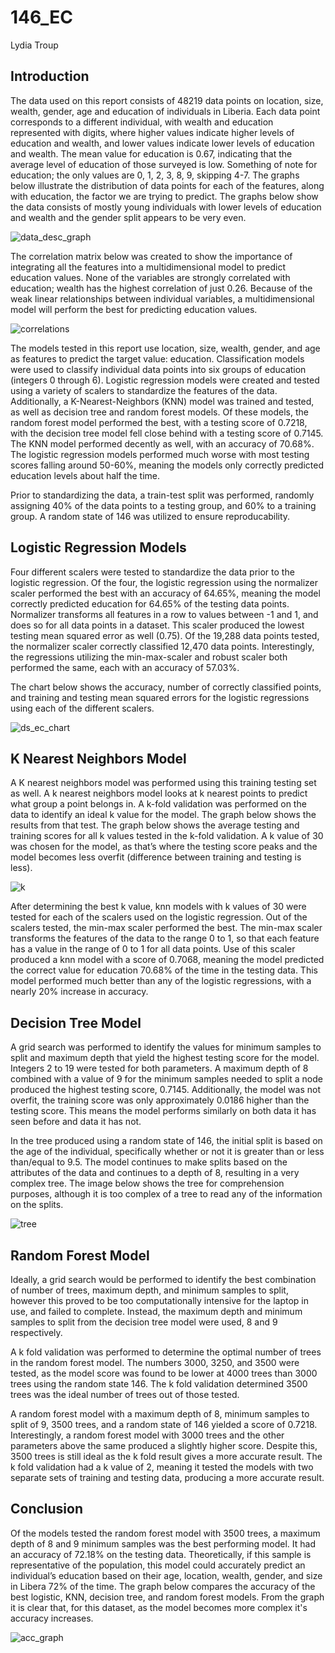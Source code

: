 # 146_EC
Lydia Troup

## Introduction
  The data used on this report consists of 48219 data points on location, size, wealth, gender, age and education of individuals in Liberia. Each data point corresponds to a different individual, with wealth and education represented with digits, where higher values indicate higher levels of education and wealth, and lower values indicate lower levels of education and wealth. The mean value for education is 0.67, indicating that the average level of education of those surveyed is low. Something of note for education; the only values are 0, 1, 2, 3, 8, 9, skipping 4-7. The graphs below illustrate the distribution of data points for each of the features, along with education, the factor we are trying to predict. The graphs below show the data consists of mostly young individuals with lower levels of education and wealth and the gender split appears to be very even. 

![data_desc_graph](data_desc_graph.png)
  
  The correlation matrix below was created to show the importance of integrating all the features into a multidimensional model to predict education values. None of the variables are strongly correlated with education; wealth has the highest correlation of just 0.26. Because of the weak linear relationships between individual variables, a multidimensional model will perform the best for predicting education values. 

![correlations](correlations.png)

  The models tested in this report use location, size, wealth, gender, and age as features to predict the target value: education. Classification models were used to classify individual data points into six groups of education (integers 0 through 6). Logistic regression models were created and tested using a variety of scalers to standardize the features of the data. Additionally, a K-Nearest-Neighbors (KNN) model was trained and tested, as well as decision tree and random forest models. Of these models, the random forest model performed the best, with a testing score of 0.7218, with the decision tree model fell close behind with a testing score of 0.7145. The KNN model performed decently as well, with an accuracy of 70.68%. The logistic regression models performed much worse with most testing scores falling around 50-60%, meaning the models only correctly predicted education levels about half the time.

  Prior to standardizing the data, a train-test split was performed, randomly assigning 40% of the data points to a testing group, and 60% to a training group. A random state of 146 was utilized to ensure reproducability. 


## Logistic Regression Models
  Four different scalers were tested to standardize the data prior to the logistic regression. Of the four, the logistic regression using the normalizer scaler performed the best with an accuracy of 64.65%, meaning the model correctly predicted education for 64.65% of the testing data points. Normalizer transforms all features in a row to values between -1 and 1, and does so for all data points in a dataset. This scaler produced the lowest testing mean squared error as well (0.75). Of the 19,288 data points tested, the normalizer scaler correctly classified 12,470 data points. Interestingly, the regressions utilizing the min-max-scaler and robust scaler both performed the same, each with an accuracy of 57.03%.

  The chart below shows the accuracy, number of correctly classified points, and training and testing mean squared errors for the logistic regressions using each of the different scalers.

![ds_ec_chart](ds_ec_chart.jpg)


## K Nearest Neighbors Model
A K nearest neighbors model was performed using this training testing set as well. A k nearest neighbors model looks at k nearest points to predict what group a point belongs in. A k-fold validation was performed on the data to identify an ideal k value for the model. The graph below shows the results from that test. The graph below shows the average testing and training scores for all k values tested in the k-fold validation. A k value of 30 was chosen for the model, as that’s where the testing score peaks and the model becomes less overfit (difference between training and testing is less).

![k](k.png)

  After determining the best k value, knn models with k values of 30 were tested for each of the scalers used on the logistic regression. Out of the scalers tested, the min-max scaler performed the best. The min-max scaler transforms the features of the data to the range 0 to 1, so that each feature has a value in the range of 0 to 1 for all data points. Use of this scaler produced a knn model with a score of 0.7068, meaning the model predicted the correct value for education 70.68% of the time in the testing data. This model performed much better than any of the logistic regressions, with a nearly 20% increase in accuracy.

## Decision Tree Model
A grid search was performed to identify the values for minimum samples to split and maximum depth that yield the highest testing score for the model. Integers 2 to 19 were tested for both parameters. A maximum depth of 8 combined with a value of 9 for the minimum samples needed to split a node produced the highest testing score, 0.7145. Additionally, the model was not overfit, the training score was only approximately 0.0186 higher than the testing score. This means the model performs similarly on both data it has seen before and data it has not.
	
  In the tree produced using a random state of 146, the initial split is based on the age of the individual, specifically whether or not it is greater than or less than/equal to 9.5. The model continues to make splits based on the attributes of the data and continues to a depth of 8, resulting in a very complex tree. The image below shows the tree for comprehension purposes, although it is too complex of a tree to read any of the information on the splits.

![tree](tree.svg)


## Random Forest Model
Ideally, a grid search would be performed to identify the best combination of number of trees, maximum depth, and minimum samples to split, however this proved to be too computationally intensive for the laptop in use, and failed to complete. Instead, the maximum depth and minimum samples to split from the decision tree model were used, 8 and 9 respectively. 
	
  A k fold validation was performed to determine the optimal number of trees in the random forest model. The numbers 3000, 3250, and 3500 were tested, as the model score was found to be lower at 4000 trees than 3000 trees using the random state 146. The k fold validation determined 3500 trees was the ideal number of trees out of those tested. 

  A random forest model with a maximum depth of 8, minimum samples to split of 9, 3500 trees, and a random state of 146 yielded a score of 0.7218. Interestingly, a random forest model with 3000 trees and the other parameters above the same produced a slightly higher score. Despite this, 3500 trees is still ideal as the k fold result gives a more accurate result. The k fold validation had a k value of 2, meaning it tested the models with two separate sets of training and testing data, producing a more accurate result. 


## Conclusion
Of the models tested the random forest model with 3500 trees, a maximum depth of 8 and 9 minimum samples was the best performing model. It had an accuracy of 72.18% on the testing data. Theoretically, if this sample is representative of the population, this model could accurately predict an individual’s education based on their age, location, wealth, gender, and size in Libera 72% of the time.
	The graph below compares the accuracy of the best logistic, KNN, decision tree, and random forest models. From the graph it is clear that, for this dataset, as the model becomes more complex it's accuracy increases.

![acc_graph](acc_graph.png)
